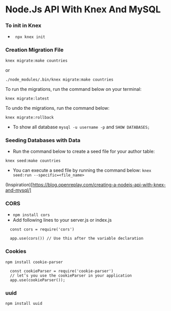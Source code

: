 # Node.Js API With Knex And MySQL

### To init in Knex

- ` npx knex init`

### Creation Migration File

`knex migrate:make countries`

or 

`./node_modules/.bin/knex migrate:make countries`


To run the migrations, run the command below on your terminal: 

`knex migrate:latest`

To undo the migrations, run the command below:

`knex migrate:rollback`

- To show all database
`mysql -u username -p` and `SHOW DATABASES;`

### Seeding Databases with Data
- Run the command below to create a seed file for your author table:

`knex seed:make countries`

- You can execute a seed file by running the command below:
`knex seed:run --specific=<file_name>`


(Inspiration)[https://blog.openreplay.com/creating-a-nodejs-api-with-knex-and-mysql/]

### CORS
- `npm install cors`
- Add following lines to your server.js or index.js

```
  const cors = require('cors')

  app.use(cors()) // Use this after the variable declaration
```

### Cookies

`npm install cookie-parser`

```
  const cookieParser = require('cookie-parser')
  // let’s you use the cookieParser in your application
  app.use(cookieParser());
```
### uuid

`npm install uuid`